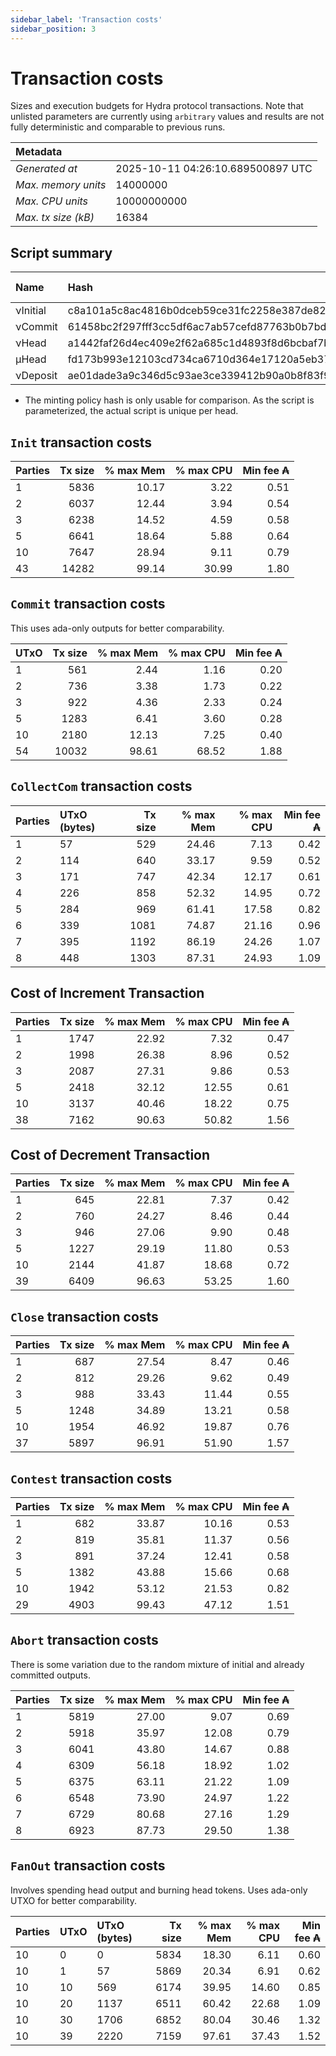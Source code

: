```yaml
--- 
sidebar_label: 'Transaction costs' 
sidebar_position: 3 
--- 
```


# Transaction costs 

Sizes and execution budgets for Hydra protocol transactions. Note that unlisted parameters are currently using `arbitrary` values and results are not fully deterministic and comparable to previous runs.

| Metadata | |
| :--- | :--- |
| _Generated at_ | 2025-10-11 04:26:10.689500897 UTC |
| _Max. memory units_ | 14000000 |
| _Max. CPU units_ | 10000000000 |
| _Max. tx size (kB)_ | 16384 |

## Script summary

| Name   | Hash | Size (Bytes) 
| :----- | :--- | -----------: 
| νInitial | c8a101a5c8ac4816b0dceb59ce31fc2258e387de828f02961d2f2045 | 2652 | 
| νCommit | 61458bc2f297fff3cc5df6ac7ab57cefd87763b0b7bd722146a1035c | 685 | 
| νHead | a1442faf26d4ec409e2f62a685c1d4893f8d6bcbaf7bcb59d6fa1340 | 14599 | 
| μHead | fd173b993e12103cd734ca6710d364e17120a5eb37a224c64ab2b188* | 5284 | 
| νDeposit | ae01dade3a9c346d5c93ae3ce339412b90a0b8f83f94ec6baa24e30c | 1102 | 

* The minting policy hash is only usable for comparison. As the script is parameterized, the actual script is unique per head.

## `Init` transaction costs

| Parties | Tx size | % max Mem | % max CPU | Min fee ₳ |
| :------ | ------: | --------: | --------: | --------: |
| 1| 5836 | 10.17 | 3.22 | 0.51 |
| 2| 6037 | 12.44 | 3.94 | 0.54 |
| 3| 6238 | 14.52 | 4.59 | 0.58 |
| 5| 6641 | 18.64 | 5.88 | 0.64 |
| 10| 7647 | 28.94 | 9.11 | 0.79 |
| 43| 14282 | 99.14 | 30.99 | 1.80 |


## `Commit` transaction costs
 This uses ada-only outputs for better comparability.

| UTxO | Tx size | % max Mem | % max CPU | Min fee ₳ |
| :--- | ------: | --------: | --------: | --------: |
| 1| 561 | 2.44 | 1.16 | 0.20 |
| 2| 736 | 3.38 | 1.73 | 0.22 |
| 3| 922 | 4.36 | 2.33 | 0.24 |
| 5| 1283 | 6.41 | 3.60 | 0.28 |
| 10| 2180 | 12.13 | 7.25 | 0.40 |
| 54| 10032 | 98.61 | 68.52 | 1.88 |


## `CollectCom` transaction costs

| Parties | UTxO (bytes) |Tx size | % max Mem | % max CPU | Min fee ₳ |
| :------ | :----------- |------: | --------: | --------: | --------: |
| 1 | 57 | 529 | 24.46 | 7.13 | 0.42 |
| 2 | 114 | 640 | 33.17 | 9.59 | 0.52 |
| 3 | 171 | 747 | 42.34 | 12.17 | 0.61 |
| 4 | 226 | 858 | 52.32 | 14.95 | 0.72 |
| 5 | 284 | 969 | 61.41 | 17.58 | 0.82 |
| 6 | 339 | 1081 | 74.87 | 21.16 | 0.96 |
| 7 | 395 | 1192 | 86.19 | 24.26 | 1.07 |
| 8 | 448 | 1303 | 87.31 | 24.93 | 1.09 |


## Cost of Increment Transaction

| Parties | Tx size | % max Mem | % max CPU | Min fee ₳ |
| :------ | ------: | --------: | --------: | --------: |
| 1| 1747 | 22.92 | 7.32 | 0.47 |
| 2| 1998 | 26.38 | 8.96 | 0.52 |
| 3| 2087 | 27.31 | 9.86 | 0.53 |
| 5| 2418 | 32.12 | 12.55 | 0.61 |
| 10| 3137 | 40.46 | 18.22 | 0.75 |
| 38| 7162 | 90.63 | 50.82 | 1.56 |


## Cost of Decrement Transaction

| Parties | Tx size | % max Mem | % max CPU | Min fee ₳ |
| :------ | ------: | --------: | --------: | --------: |
| 1| 645 | 22.81 | 7.37 | 0.42 |
| 2| 760 | 24.27 | 8.46 | 0.44 |
| 3| 946 | 27.06 | 9.90 | 0.48 |
| 5| 1227 | 29.19 | 11.80 | 0.53 |
| 10| 2144 | 41.87 | 18.68 | 0.72 |
| 39| 6409 | 96.63 | 53.25 | 1.60 |


## `Close` transaction costs

| Parties | Tx size | % max Mem | % max CPU | Min fee ₳ |
| :------ | ------: | --------: | --------: | --------: |
| 1| 687 | 27.54 | 8.47 | 0.46 |
| 2| 812 | 29.26 | 9.62 | 0.49 |
| 3| 988 | 33.43 | 11.44 | 0.55 |
| 5| 1248 | 34.89 | 13.21 | 0.58 |
| 10| 1954 | 46.92 | 19.87 | 0.76 |
| 37| 5897 | 96.91 | 51.90 | 1.57 |


## `Contest` transaction costs

| Parties | Tx size | % max Mem | % max CPU | Min fee ₳ |
| :------ | ------: | --------: | --------: | --------: |
| 1| 682 | 33.87 | 10.16 | 0.53 |
| 2| 819 | 35.81 | 11.37 | 0.56 |
| 3| 891 | 37.24 | 12.41 | 0.58 |
| 5| 1382 | 43.88 | 15.66 | 0.68 |
| 10| 1942 | 53.12 | 21.53 | 0.82 |
| 29| 4903 | 99.43 | 47.12 | 1.51 |


## `Abort` transaction costs
There is some variation due to the random mixture of initial and already committed outputs.

| Parties | Tx size | % max Mem | % max CPU | Min fee ₳ |
| :------ | ------: | --------: | --------: | --------: |
| 1| 5819 | 27.00 | 9.07 | 0.69 |
| 2| 5918 | 35.97 | 12.08 | 0.79 |
| 3| 6041 | 43.80 | 14.67 | 0.88 |
| 4| 6309 | 56.18 | 18.92 | 1.02 |
| 5| 6375 | 63.11 | 21.22 | 1.09 |
| 6| 6548 | 73.90 | 24.97 | 1.22 |
| 7| 6729 | 80.68 | 27.16 | 1.29 |
| 8| 6923 | 87.73 | 29.50 | 1.38 |


## `FanOut` transaction costs
Involves spending head output and burning head tokens. Uses ada-only UTXO for better comparability.

| Parties | UTxO  | UTxO (bytes) | Tx size | % max Mem | % max CPU | Min fee ₳ |
| :------ | :---- | :----------- | ------: | --------: | --------: | --------: |
| 10 | 0 | 0 | 5834 | 18.30 | 6.11 | 0.60 |
| 10 | 1 | 57 | 5869 | 20.34 | 6.91 | 0.62 |
| 10 | 10 | 569 | 6174 | 39.95 | 14.60 | 0.85 |
| 10 | 20 | 1137 | 6511 | 60.42 | 22.68 | 1.09 |
| 10 | 30 | 1706 | 6852 | 80.04 | 30.46 | 1.32 |
| 10 | 39 | 2220 | 7159 | 97.61 | 37.43 | 1.52 |

